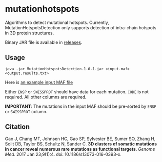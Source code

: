 # mutationhotspots
Algorithms to detect mutational hotspots. Currently, MutationHotspotsDetection only supports detection of intra-chain hotspots in 3D protein structures.

Binary JAR file is available in [releases](https://github.com/knowledgesystems/mutationhotspots/releases).

## Usage


`java -jar MutationHotspotsDetection-1.0.1.jar <input.maf> <output.results.txt>`

Here is [an example input MAF file](https://github.com/knowledgesystems/mutationhotspots/blob/1.0.1/MutationHotspotsDetection/src/main/resources/data/example.maf)

Either `ENSP` or `SWISSPROT` should have data for each mutation. `CODE` is not required. All other columns are required.

**IMPORTANT**: The mutations in the input MAF should be pre-sorted by `ENSP` or `SWISSPROT` column.

## Citation

Gao J, Chang MT, Johnsen HC, Gao SP, Sylvester BE, Sumer SO, Zhang H, Solit DB, Taylor BS, Schultz N, Sander C.
__3D clusters of somatic mutations in cancer reveal numerous rare mutations as functional targets__.
_Genome Med_. 2017 Jan 23;9(1):4. doi: 10.1186/s13073-016-0393-x.
